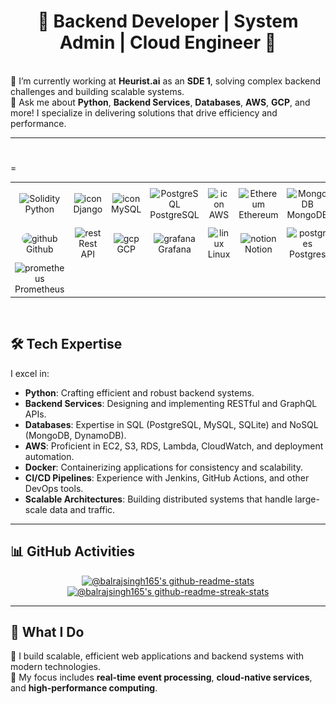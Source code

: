 # <div align="center">💫 Backend Developer | System Admin | Cloud Engineer 💫</div>

<br/>🤝 I’m currently working at **Heurist.ai** as an **SDE 1**, solving complex backend challenges and building scalable systems.
<br/>💬 Ask me about **Python**, **Backend Services**, **Databases**, **AWS**, **GCP**, and more! I specialize in delivering solutions that drive efficiency and performance.

---

# 
<table align="center">
  <tr>
    <td align="center" width="90">
      <img src="https://skillicons.dev/icons?i=python" width="45" height="45" alt="Solidity" />
      <br>Python
    </td>
   <td align="center" width="90">
      <img src="https://techstack-generator.vercel.app/django-icon.svg" alt="icon" width="55" height="55" />
      <br>Django
    <td align="center" width="90">
      <img src="https://techstack-generator.vercel.app/mysql-icon.svg" alt="icon" width="55" height="55" />
      <br>MySQL
    </td>
    <td align="center" width="90">
      <img src="https://skillicons.dev/icons?i=postgres" width="45" height="45" alt="PostgreSQL" />
      <br>PostgreSQL
    </td>
    <td align="center" width="90">
        <img src="https://techstack-generator.vercel.app/aws-icon.svg" alt="icon" width="48" height="48" />
      <br>AWS
    </td>
  <td align="center" width="90">
      <img src="https://s2.coinmarketcap.com/static/img/coins/64x64/1027.png" width="48" height="48" alt="Ethereum" />
      <br>Ethereum
    </td>
    <td align="center" width="90">
      <img src="https://skillicons.dev/icons?i=mongodb" width="45" height="45" alt="MongoDB" />
      <br>MongoDB
      <td align="center" width="90">
      <img src="https://github.com/kroim/profile/blob/master/icons/icon_nft.png?raw=true" height="45" >
      <br>NFT
    </td>
  </tr>
  <tr>
    <td align="center" width="90">
      <img src="https://techstack-generator.vercel.app/github-icon.svg" width="48" height="48" style="border-radius: 15px;" alt="github" />
      <br>Github
    </td>
   =<td align="center" width="90">
      <img src="https://techstack-generator.vercel.app/restapi-icon.svg" width="45" height="45" alt="rest" />
      <br>Rest API
    </td>
    <td align="center" width="90">
      <img src="https://skillicons.dev/icons?i=gcp" width="45" height="45" alt="gcp" />
      <br>GCP
    </td>
      <td align="center" width="90">
      <img src="https://skillicons.dev/icons?i=grafana" width="45" height="45" alt="grafana" />
      <br>Grafana
    </td>
    <td align="center" width="90">
      <img src="https://skillicons.dev/icons?i=linux" width="45" height="45" alt="linux" />
      <br>Linux
    </td>
    <td align="center" width="90">
      <img src="https://skillicons.dev/icons?i=notion" width="45" height="45" alt="notion" />
      <br>Notion
    </td>
    <td align="center" width="90">
      <img src="https://skillicons.dev/icons?i=postgres" width="45" height="45" alt="postgres" />
      <br>Postgres
    </td>
    <td align="center" width="90">
      <img src="https://skillicons.dev/icons?i=postman" width="45" height="45" alt="postman" />
      <br>Postman
    </td>
  </tr>
  <tr>
    <td align="center" width="90">
      <img src="https://skillicons.dev/icons?i=prometheus" width="45" height="45" alt="prometheus" />
      <br>Prometheus
    </td>
   </tr>
</table>
<br/>

## 🛠️ **Tech Expertise**  
I excel in:  
- **Python**: Crafting efficient and robust backend systems.  
- **Backend Services**: Designing and implementing RESTful and GraphQL APIs.  
- **Databases**: Expertise in SQL (PostgreSQL, MySQL, SQLite) and NoSQL (MongoDB, DynamoDB).  
- **AWS**: Proficient in EC2, S3, RDS, Lambda, CloudWatch, and deployment automation.  
- **Docker**: Containerizing applications for consistency and scalability.  
- **CI/CD Pipelines**: Experience with Jenkins, GitHub Actions, and other DevOps tools.  
- **Scalable Architectures**: Building distributed systems that handle large-scale data and traffic.
---

## 📊 **GitHub Activities**

<p align="center">
  <a href="https://github.com/balrajsingh165?tab=repositories">
    <img src="https://github-readme-stats-one-bice.vercel.app/api?username=balrajsingh165&theme=gotham&show_icons=true&count_private=true&hide_border=true&role=OWNER,ORGANIZATION_MEMBER,COLLABORATOR"  width="48%" alt="@balrajsingh165's github-readme-stats"/>
  </a>
  <a href="https://github.com/balrajsingh165?tab=stars">
    <img src="https://github-readme-streak-stats.herokuapp.com?user=balrajsingh165&theme=gotham&hide_border=true&date_format=M%20j%5B%2C%20Y%5D"  width="48%" alt="@balrajsingh165's github-readme-streak-stats"/>
  </a>
</p>

---

## 🚀 **What I Do**  
🔭 I build scalable, efficient web applications and backend systems with modern technologies.  
🎯 My focus includes **real-time event processing**, **cloud-native services**, and **high-performance computing**.
